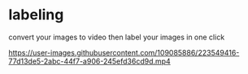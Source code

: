# labeling

convert your images to video then label your images in one click




https://user-images.githubusercontent.com/109085886/223549416-77d13de5-2abc-44f7-a906-245efd36cd9d.mp4

